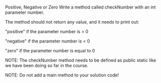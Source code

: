 Positive, Negative or Zero
Write a method called checkNumber with an int parameter number.

The method should not return any value, and it needs to print out:

"positive" if the parameter number is > 0

"negative" if the parameter number is < 0

"zero" if the parameter number is equal to 0



NOTE: The checkNumber method needs to be defined as public static like we have been doing so far in the course.

NOTE: Do not add a main method to your solution code!